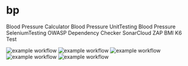 # bp
Blood Pressure Calculator
Blood Pressure UnitTesting
Blood Pressure SeleniumTesting
OWASP Dependency Checker
SonarCloud
ZAP BMI
K6 Test

![example workflow](https://github.com/allinonedashboard/bpcalculator/actions/workflows/dotnet-desktop.yml/badge.svg)
![example workflow](https://github.com/allinonedashboard/bpcalculator/actions/workflows/depcheck.yaml/badge.svg)
![example workflow](https://github.com/allinonedashboard/bpcalculator/actions/workflows/k6.yml/badge.svg)
![example workflow](https://github.com/allinonedashboard/bpcalculator/actions/workflows/sonar.yml/badge.svg)
![example workflow](https://github.com/allinonedashboard/bpcalculator/actions/workflows/zap.yml/badge.svg)

